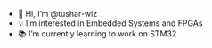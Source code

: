 - 👋 Hi, I’m @tushar-wiz
- 💡 I’m interested in Embedded Systems and FPGAs
- 📚 I’m currently learning to work on STM32

<!---
tushar-wiz/tushar-wiz is a ✨ special ✨ repository because its `README.md` (this file) appears on your GitHub profile.
You can click the Preview link to take a look at your changes.
--->
